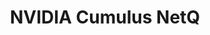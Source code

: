 ---
title: NVIDIA Cumulus NetQ
layout: pdf
product: Cumulus NetQ
type: pdf
bookhidden: true
version: "3.3"
imgData: cumulus-netq
siteSlug: cumulus-netq
pdfhidden: true
---